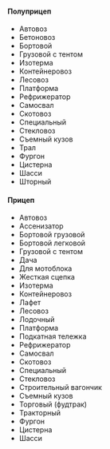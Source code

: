 #### Полуприцеп
- Автовоз
- Бетоновоз
- Бортовой
- Грузовой с тентом
- Изотерма
- Контейнеровоз
- Лесовоз
- Платформа
- Рефрижератор
- Самосвал
- Скотовоз
- Специальный
- Стекловоз
- Съемный кузов
- Трал
- Фургон
- Цистерна
- Шасси
- Шторный
#### Прицеп
- Автовоз
- Ассенизатор
- Бортовой грузовой
- Бортовой легковой
- Грузовой с тентом
- Дача
- Для мотоблока
- Жесткая сцепка
- Изотерма
- Контейнеровоз
- Лафет
- Лесовоз
- Лодочный
- Платформа
- Подкатная тележка
- Рефрижератор
- Самосвал
- Скотовоз
- Специальный
- Стекловоз
- Строительный вагончик
- Съемный кузов
- Торговый (фудтрак)
- Тракторный
- Фургон
- Цистерна
- Шасси